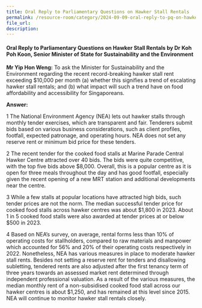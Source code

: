 ```yaml
---
title: Oral Reply to Parliamentary Questions on Hawker Stall Rentals
permalink: /resource-room/category/2024-09-09-oral-reply-to-pq-on-hawker-stall-rentals
file_url:
description:
---
```

 
#### Oral Reply to Parliamentary Questions on Hawker Stall Rentals by Dr Koh Poh Koon, Senior Minister of State for Sustainability and the Environment

**Mr Yip Hon Weng:** To ask the Minister for Sustainability and the
Environment regarding the recent record-breaking hawker stall rent exceeding
$10,000 per month (a) whether this signifies a trend of escalating hawker stall
rentals; and (b) what impact will such a trend have on food affordability and
accessibility for Singaporeans.

**Answer:**  

1 The National Environment Agency (NEA) lets out hawker stalls through
monthly tender exercises, which are transparent and fair. Tenderers submit bids
based on various business considerations, such as client profiles, footfall,
expected patronage, and operating hours. NEA does not set any reserve rent or
minimum bid price for these tenders.


2 The recent tender for the cooked food stalls at Marine Parade Central
Hawker Centre attracted over 40 bids. The bids were quite competitive, with the
top five bids above $8,000. Overall, this is a popular centre as it is open for three
meals throughout the day and has good footfall, especially given the recent
opening of a new MRT station and additional developments near the centre.


3 While a few stalls at popular locations have attracted high bids, such
tender prices are not the norm. The median successful tender price for cooked food stalls across hawker centres was about $1,800 in 2023. About 1 in 5 cooked
food stalls were also awarded at tender prices at or below $500 in 2023.


4 Based on NEA’s survey, on average, rental forms less than 10% of
operating costs for stallholders, compared to raw materials and manpower which
accounted for 56% and 20% of their operating costs respectively in 2022.
Nonetheless, NEA has various measures in place to moderate hawker stall rents.
Besides not setting a reserve rent for tenders and disallowing subletting, tendered
rents are also adjusted after the first tenancy term of three years towards an
assessed market rent determined through independent professional valuation. As
a result of the various measures, the median monthly rent of a non-subsidised
cooked food stall across our hawker centres is about $1,250, and has remained
at this level since 2015. NEA will continue to monitor hawker stall rentals
closely.
